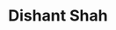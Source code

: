 ---
title: Dishant Shah
headshot: images/uploads/Dishant_Shah.jpg
role: Outreach
year: Senior
major: Product Design
webpage: https://dishant-ux.com
---